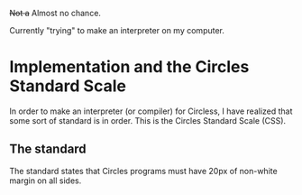 ~~Not a~~ Almost no chance.

Currently "trying" to make an interpreter on my computer.

# Implementation and the Circles Standard Scale
In order to make an interpreter (or compiler) for Circless, I have realized that some sort of standard is in order. This is the Circles Standard Scale (CSS).

## The standard
The standard states that Circles programs must have 20px of non-white margin on all sides.
